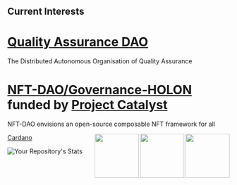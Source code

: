 ## Current Interests

[Quality Assurance DAO](https://github.com/Quality-Assurance-DAO)
============================================================
The Distributed Autonomous Organisation of Quality Assurance

[NFT-DAO/Governance-HOLON](https://github.com/NFT-DAO/Governance-HOLON) funded by [Project Catalyst](https://cardano.ideascale.com/a/index)
============================================================
NFT-DAO envisions an open-source composable NFT framework for all 

<a href="https://nft-dao.org/"><img src="https://github.com/NFT-DAO/Governance-HOLON/blob/main/Business-Plan/14-Our-Appendix/Graphics/Transparent_Logo_Small_On_White.png" align="right" width="100">
  
<a href="https://cardano.ideascale.com/a/index"><img src="https://github.com/NFT-DAO/Governance-HOLON/blob/main/Business-Plan/14-Our-Appendix/Graphics/ideascale.png" align="right" width="100">
<a href="https://cardano.org/"><img src="https://github.com/NFT-DAO/Governance-HOLON/blob/main/Business-Plan/14-Our-Appendix/Graphics/cardano-logo-2.png" align="right" width="100">

[Cardano](https://cardano.org/) 

![Your Repository's Stats](https://github-readme-stats.vercel.app/api?username=stephen-rowan&show_icons=true)

